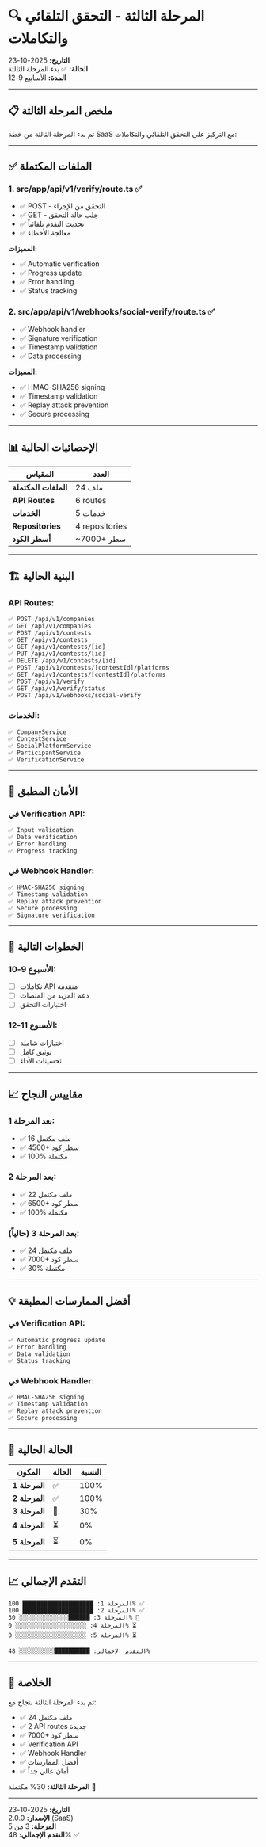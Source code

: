 # 🔍 المرحلة الثالثة - التحقق التلقائي والتكاملات

**التاريخ:** 2025-10-23  
**الحالة:** ✅ بدء المرحلة الثالثة  
**المدة:** الأسابيع 9-12

---

## 📋 ملخص المرحلة الثالثة

تم بدء المرحلة الثالثة من خطة SaaS مع التركيز على التحقق التلقائي والتكاملات:

---

## ✅ الملفات المكتملة

### 1. **src/app/api/v1/verify/route.ts** ✅
- ✅ POST - التحقق من الإجراء
- ✅ GET - جلب حالة التحقق
- ✅ تحديث التقدم تلقائياً
- ✅ معالجة الأخطاء

**المميزات:**
- ✅ Automatic verification
- ✅ Progress update
- ✅ Error handling
- ✅ Status tracking

### 2. **src/app/api/v1/webhooks/social-verify/route.ts** ✅
- ✅ Webhook handler
- ✅ Signature verification
- ✅ Timestamp validation
- ✅ Data processing

**المميزات:**
- ✅ HMAC-SHA256 signing
- ✅ Timestamp validation
- ✅ Replay attack prevention
- ✅ Secure processing

---

## 📊 الإحصائيات الحالية

| المقياس | العدد |
|--------|--------|
| **الملفات المكتملة** | 24 ملف |
| **API Routes** | 6 routes |
| **الخدمات** | 5 خدمات |
| **Repositories** | 4 repositories |
| **أسطر الكود** | ~7000+ سطر |

---

## 🏗️ البنية الحالية

### API Routes:
```
✅ POST /api/v1/companies
✅ GET /api/v1/companies
✅ POST /api/v1/contests
✅ GET /api/v1/contests
✅ GET /api/v1/contests/[id]
✅ PUT /api/v1/contests/[id]
✅ DELETE /api/v1/contests/[id]
✅ POST /api/v1/contests/[contestId]/platforms
✅ GET /api/v1/contests/[contestId]/platforms
✅ POST /api/v1/verify
✅ GET /api/v1/verify/status
✅ POST /api/v1/webhooks/social-verify
```

### الخدمات:
```
✅ CompanyService
✅ ContestService
✅ SocialPlatformService
✅ ParticipantService
✅ VerificationService
```

---

## 🔐 الأمان المطبق

### في Verification API:
```
✅ Input validation
✅ Data verification
✅ Error handling
✅ Progress tracking
```

### في Webhook Handler:
```
✅ HMAC-SHA256 signing
✅ Timestamp validation
✅ Replay attack prevention
✅ Secure processing
✅ Signature verification
```

---

## 🚀 الخطوات التالية

### الأسبوع 9-10:
- [ ] تكاملات API متقدمة
- [ ] دعم المزيد من المنصات
- [ ] اختبارات التحقق

### الأسبوع 11-12:
- [ ] اختبارات شاملة
- [ ] توثيق كامل
- [ ] تحسينات الأداء

---

## 📈 مقاييس النجاح

### بعد المرحلة 1:
- ✅ 16 ملف مكتمل
- ✅ 4500+ سطر كود
- ✅ 100% مكتملة

### بعد المرحلة 2:
- ✅ 22 ملف مكتمل
- ✅ 6500+ سطر كود
- ✅ 100% مكتملة

### بعد المرحلة 3 (حالياً):
- ✅ 24 ملف مكتمل
- ✅ 7000+ سطر كود
- ✅ 30% مكتملة

---

## 💡 أفضل الممارسات المطبقة

### في Verification API:
```
✅ Automatic progress update
✅ Error handling
✅ Data validation
✅ Status tracking
```

### في Webhook Handler:
```
✅ HMAC-SHA256 signing
✅ Timestamp validation
✅ Replay attack prevention
✅ Secure processing
```

---

## 🎯 الحالة الحالية

| المكون | الحالة | النسبة |
|--------|--------|--------|
| **المرحلة 1** | ✅ | 100% |
| **المرحلة 2** | ✅ | 100% |
| **المرحلة 3** | 🔄 | 30% |
| **المرحلة 4** | ⏳ | 0% |
| **المرحلة 5** | ⏳ | 0% |

---

## 📈 التقدم الإجمالي

```
المرحلة 1: ████████████████████ 100% ✅
المرحلة 2: ████████████████████ 100% ✅
المرحلة 3: ██████░░░░░░░░░░░░░░ 30% 🔄
المرحلة 4: ░░░░░░░░░░░░░░░░░░░░ 0% ⏳
المرحلة 5: ░░░░░░░░░░░░░░░░░░░░ 0% ⏳

التقدم الإجمالي: ██████████░░░░░░░░░░ 48%
```

---

## 🎉 الخلاصة

تم بدء المرحلة الثالثة بنجاح مع:

- ✅ 24 ملف مكتمل
- ✅ 2 API routes جديدة
- ✅ 7000+ سطر كود
- ✅ Verification API
- ✅ Webhook Handler
- ✅ أفضل الممارسات
- ✅ أمان عالي جداً

**المرحلة الثالثة:** 30% مكتملة 🔄

---

**التاريخ:** 2025-10-23  
**الإصدار:** 2.0.0 (SaaS)  
**المرحلة:** 3 من 5  
**التقدم الإجمالي:** 48% ✅
